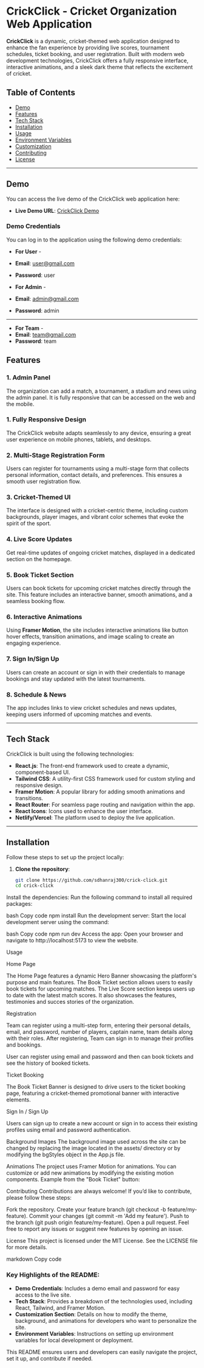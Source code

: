 # CrickClick - Cricket Organization Web Application

**CrickClick** is a dynamic, cricket-themed web application designed to enhance the fan experience by providing live scores, tournament schedules, ticket booking, and user registration. Built with modern web development technologies, CrickClick offers a fully responsive interface, interactive animations, and a sleek dark theme that reflects the excitement of cricket.

## **Table of Contents**
- [Demo](#demo)
- [Features](#features)
- [Tech Stack](#tech-stack)
- [Installation](#installation)
- [Usage](#usage)
- [Environment Variables](#environment-variables)
- [Customization](#customization)
- [Contributing](#contributing)
- [License](#license)

---

## **Demo**

You can access the live demo of the CrickClick web application here:

- **Live Demo URL**: [CrickClick Demo](https://your-live-demo-link.netlify.app)

### **Demo Credentials**

You can log in to the application using the following demo credentials:
- **For User** -
- **Email**: user@gmail.com
- **Password**: user

- **For Admin** -
- **Email**: admin@gmail.com
- **Password**: admin
---
- **For Team** -
- **Email**: team@gmail.com
- **Password**: team

## **Features**

### **1. Admin  Panel**
The organization can add a match, a tournament, a stadium and news using the admin panel. It is fully responsive that can be accessed on the web and the mobile.

### **1. Fully Responsive Design**
The CrickClick website adapts seamlessly to any device, ensuring a great user experience on mobile phones, tablets, and desktops.

### **2. Multi-Stage Registration Form**
Users can register for tournaments using a multi-stage form that collects personal information, contact details, and preferences. This ensures a smooth user registration flow.

### **3. Cricket-Themed UI**
The interface is designed with a cricket-centric theme, including custom backgrounds, player images, and vibrant color schemes that evoke the spirit of the sport.

### **4. Live Score Updates**
Get real-time updates of ongoing cricket matches, displayed in a dedicated section on the homepage.

### **5. Book Ticket Section**
Users can book tickets for upcoming cricket matches directly through the site. This feature includes an interactive banner, smooth animations, and a seamless booking flow.

### **6. Interactive Animations**
Using **Framer Motion**, the site includes interactive animations like button hover effects, transition animations, and image scaling to create an engaging experience.

### **7. Sign In/Sign Up**
Users can create an account or sign in with their credentials to manage bookings and stay updated with the latest tournaments.

### **8. Schedule & News**
The app includes links to view cricket schedules and news updates, keeping users informed of upcoming matches and events.

---

## **Tech Stack**

CrickClick is built using the following technologies:

- **React.js**: The front-end framework used to create a dynamic, component-based UI.
- **Tailwind CSS**: A utility-first CSS framework used for custom styling and responsive design.
- **Framer Motion**: A popular library for adding smooth animations and transitions.
- **React Router**: For seamless page routing and navigation within the app.
- **React Icons**: Icons used to enhance the user interface.
- **Netlify/Vercel**: The platform used to deploy the live application.

---

## **Installation**

Follow these steps to set up the project locally:

1. **Clone the repository**:
   ```bash
   git clone https://github.com/sdhanraj300/crick-click.git
   cd crick-click
Install the dependencies: Run the following command to install all required packages:

bash
Copy code
npm install
Run the development server: Start the local development server using the command:

bash
Copy code
npm run dev
Access the app: Open your browser and navigate to http://localhost:5173 to view the website.

Usage

Home Page

The Home Page features a dynamic Hero Banner showcasing the platform's purpose and main features.
The Book Ticket section allows users to easily book tickets for upcoming matches.
The Live Score section keeps users up to date with the latest match scores.
It also showcases the features, testimonies and succes stories of the organization.

Registration

Team can register using a multi-step form, entering their personal details, email, and password, number of players, captain name, team details along with their roles. After registering, Team can sign in to manage their profiles and bookings.

User can register using email and password and then can book tickets and see the history of booked tickets.

Ticket Booking

The Book Ticket Banner is designed to drive users to the ticket booking page, featuring a cricket-themed promotional banner with interactive elements.

Sign In / Sign Up

Users can sign up to create a new account or sign in to access their existing profiles using email and password authentication.

Background Images
The background image used across the site can be changed by replacing the image located in the assets/ directory or by modifying the bgStyles object in the App.js file.


Animations
The project uses Framer Motion for animations. You can customize or add new animations by modifying the existing motion components. Example from the "Book Ticket" button:


Contributing
Contributions are always welcome! If you’d like to contribute, please follow these steps:

Fork the repository.
Create your feature branch (git checkout -b feature/my-feature).
Commit your changes (git commit -m 'Add my feature').
Push to the branch (git push origin feature/my-feature).
Open a pull request.
Feel free to report any issues or suggest new features by opening an issue.

License
This project is licensed under the MIT License. See the LICENSE file for more details.

markdown
Copy code

### Key Highlights of the README:
- **Demo Credentials**: Includes a demo email and password for easy access to the live site.
- **Tech Stack**: Provides a breakdown of the technologies used, including React, Tailwind, and Framer Motion.
- **Customization Section**: Details on how to modify the theme, background, and animations for developers who want to personalize the site.
- **Environment Variables**: Instructions on setting up environment variables for local development or deployment. 

This README ensures users and developers can easily navigate the project, set it up, and contribute if needed.




